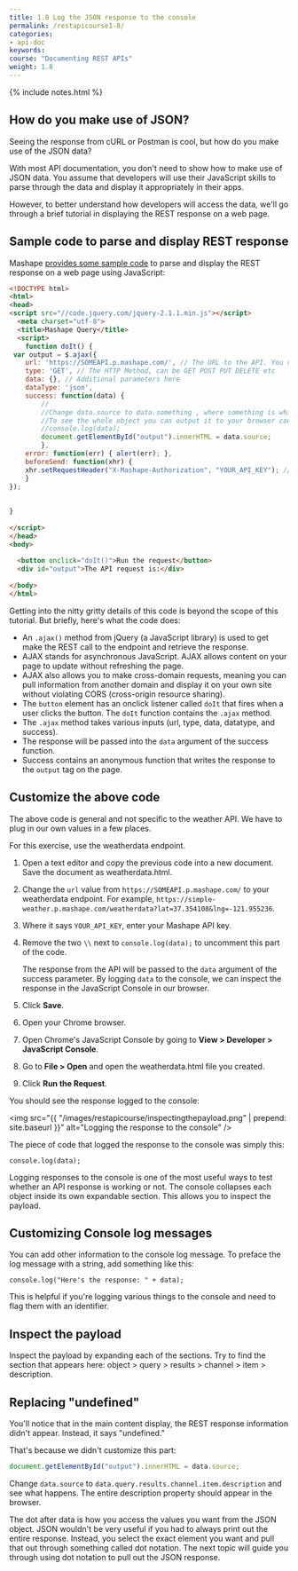 ```yaml
---
title: 1.8 Log the JSON response to the console
permalink: /restapicourse1-8/
categories:
- api-doc
keywords: 
course: "Documenting REST APIs"
weight: 1.8
---
```

{% include notes.html %}

## How do you make use of JSON?

Seeing the response from cURL or Postman is cool, but how do you make use of the JSON data? 

With most API documentation, you don't need to show how to make use of JSON data. You assume that developers will use their JavaScript skills to parse through the data and display it appropriately in their apps. 

However, to better understand how developers will access the data, we'll go through a brief tutorial in displaying the REST response on a web page. 

## Sample code to parse and display REST response

Mashape [provides some sample code](http://docs.mashape.com/javascript) to parse and display the REST response on a web page using JavaScript: 

```html
<!DOCTYPE html>
<html>
<head>
<script src="//code.jquery.com/jquery-2.1.1.min.js"></script>
  <meta charset="utf-8">
  <title>Mashape Query</title>
  <script>
	function doIt() { 
 var output = $.ajax({
    url: 'https://SOMEAPI.p.mashape.com/', // The URL to the API. You can get this by clicking on "Show CURL example" from an API profile
    type: 'GET', // The HTTP Method, can be GET POST PUT DELETE etc
    data: {}, // Additional parameters here
    dataType: 'json',
    success: function(data) {
    	//
        //Change data.source to data.something , where something is whichever part of the object you want returned.
        //To see the whole object you can output it to your browser console using:
        //console.log(data);
       	document.getElementById("output").innerHTML = data.source; 
        },
    error: function(err) { alert(err); },
    beforeSend: function(xhr) {
    xhr.setRequestHeader("X-Mashape-Authorization", "YOUR_API_KEY"); // Enter here your Mashape key
    }
});
  
 
}
 
</script>
</head>
<body>
 
  <button onclick="doIt()">Run the request</button>
  <div id="output">The API request is:</div>
  
</body>
</html>
```

Getting into the nitty gritty details of this code is beyond the scope of this tutorial. But briefly, here's what the code does:

* An `.ajax()` method from jQuery (a JavaScript library) is used to get make the REST call to the endpoint and retrieve the response.
* AJAX stands for asynchronous JavaScript. AJAX allows content on your page to update without refreshing the page.
* AJAX also allows you to make cross-domain requests, meaning you can pull information from another domain and display it on your own site without violating CORS (cross-origin resource sharing).
* The `button` element has an onclick listener called `doIt` that fires when a user clicks the button. The `doIt` function contains the `.ajax` method.
* The `.ajax` method takes various inputs (url, type, data, datatype, and success).
* The response will be passed into the `data` argument of the success function.
* Success contains an anonymous function that writes the response to the `output` tag on the page.

## Customize the above code
 
 The above code is general and not specific to the weather API. We have to plug in our own values in a few places. 
 
 For this exercise, use the weatherdata endpoint.
 
1. Open a text editor and copy the previous code into a new document. Save the document as weatherdata.html.
2. Change the `url` value from `https://SOMEAPI.p.mashape.com/` to your weatherdata endpoint. For example, `https://simple-weather.p.mashape.com/weatherdata?lat=37.354108&lng=-121.955236`.
3. Where it says `YOUR_API_KEY`, enter your Mashape API key. 
4. Remove the two `\\` next to `console.log(data);` to uncomment this part of the code.
 
	The response from the API will be passed to the `data` argument of the success parameter. By logging `data` to the console, we can inspect the response in the JavaScript Console in our browser.
 
4. Click **Save**.
6. Open your Chrome browser. 
7. Open Chrome's JavaScript Console by going to **View > Developer > JavaScript Console**.
8. Go to **File > Open** and open the weatherdata.html file you created. 
9. Click **Run the Request**. 

You should see the response logged to the console: 

<img src="{{ "/images/restapicourse/inspectingthepayload.png" | prepend: site.baseurl }}" alt="Logging the response to the console" />

The piece of code that logged the response to the console was simply this:

```
console.log(data);
```

Logging responses to the console is one of the most useful ways to test whether an API response is working or not. The console collapses each object inside its own expandable section. This allows you to inspect the payload.

## Customizing Console log messages

You can add other information to the console log message. To preface the log message with a string, add something like this:

```
console.log("Here's the response: " + data);
```

This is helpful if you're logging various things to the console and need to flag them with an identifier.

## Inspect the payload

Inspect the payload by expanding each of the sections. Try to find the section that appears here: object > query > results > channel > item > description.

## Replacing "undefined"

You'll notice that in the main content display, the REST response information didn't appear. Instead, it says "undefined." 

That's because we didn't customize this part:

```js
document.getElementById("output").innerHTML = data.source; 
```

Change `data.source` to `data.query.results.channel.item.description` and see what happens. The entire description property should appear in the browser.

The dot after data is how you access the values you want from the JSON object. JSON wouldn't be very useful if you had to always print out the entire response. Instead, you select the exact element you want and pull that out through something called dot notation. The next topic will guide you through using dot notation to pull out the JSON response. 
